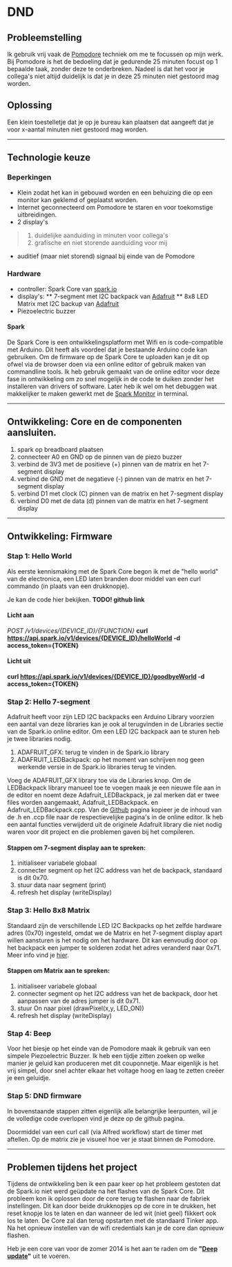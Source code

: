 # DND

## Probleemstelling

Ik gebruik vrij vaak de [Pomodore](http://pomodorotechnique.com/) techniek om me te focussen op mijn werk. Bij Pomodore is het de bedoeling dat je gedurende 25 minuten focust op 1 bepaalde taak, zonder deze te onderbreken. Nadeel is dat het voor je collega's niet altijd duidelijk is dat je in deze 25 minuten niet gestoord mag worden.

## Oplossing

Een klein toestelletje dat je op je bureau kan plaatsen dat aangeeft dat je voor x-aantal minuten niet gestoord mag worden.

* * *

## Technologie keuze

### Beperkingen
* Klein zodat het kan in gebouwd worden en een behuizing die op een monitor kan geklemd of geplaatst worden.
* Internet geconnecteerd om Pomodore te staren en voor toekomstige uitbreidingen.
* 2 display's
> 1. duidelijke aanduiding in minuten voor collega's
> 2. grafische en niet storende aanduiding voor mij
* auditief (maar niet storend) signaal bij einde van de Pomodore

### Hardware
* controller: Spark Core van [spark.io](http://docs.spark.io/hardware/)
* display's: 
** 7-segment met I2C backpack van [Adafruit](http://www.adafruit.com/products/1002)
** 8x8 LED Matrix met I2C backup van [Adafruit](http://www.adafruit.com/products/1050)
* Piezoelectric buzzer

#### Spark
De Spark Core is een ontwikkelingsplatform met Wifi en is code-compatible met Arduino. Dit heeft als voordeel dat je bestaande Arduino code kan gebruiken.
Om de firmware op de Spark Core te uploaden kan je dit op ofwel via de browser doen via een online editor of gebruik maken van commandline tools. Ik heb gebruik gemaakt van de online editor voor deze fase in ontwikkeling om zo snel mogelijk in de code te duiken zonder het installeren van drivers of software. Later heb ik wel om het debuggen wat makkelijker te maken gewerkt met de [Spark Monitor](https://github.com/spark/spark-cli) in terminal.

* * * 

## Ontwikkeling: Core en de componenten aansluiten.

1. spark op breadboard plaatsen
2. connecteer A0 en GND op de pinnen van de piezo buzzer
3. verbind de 3V3 met de positieve (+) pinnen van de matrix en het 7-segment display
4. verbind de GND met de negatieve (-) pinnen van de matrix en het 7-segment display
5. verbind D1 met clock (C) pinnen van de matrix en het 7-segment display
6. verbind D0 met de data (d) pinnen van de matrix en het 7-segment display

* * *

## Ontwikkeling: Firmware

### Stap 1: Hello World
Als eerste kennismaking met de Spark Core begon ik met de "hello world" van de electronica, een LED laten branden door middel van  een curl commando (in plaats van een drukknopje).

Je kan de code hier bekijken. **TODO! github link**

#### Licht aan
_POST /v1/devices/{DEVICE_ID}/{FUNCTION}_
**curl https://api.spark.io/v1/devices/{DEVICE_ID}/helloWorld -d access_token={TOKEN}**
#### Licht uit
**curl https://api.spark.io/v1/devices/{DEVICE_ID}/goodbyeWorld -d access_token={TOKEN}**

### Stap 2: Hello 7-segment
Adafruit heeft voor zijn LED I2C backpacks een Arduino Library voorzien een aantal van deze libraries kan je ook al terugvinden  in de Libraries sectie van de Spark.io online editor. Om een LED I2C backpack aan te sturen heb je twee libraries nodig.

1. ADAFRUIT_GFX: terug te vinden in de Spark.io library
2. ADAFRUIT_LEDBackpack: op het moment van schrijven nog geen werkende versie in de Spark.io libraries terug te vinden.

Voeg de ADAFRUIT_GFX library toe via de Libraries knop.
Om de LEDBackpack library manueel toe te voegen maak je een nieuwe file aan in de editor en noemt deze Adafruit_LEDBackpack, je zal merken dat er twee files worden aangemaakt, Adafruit_LEDBackpack. en Adafruit_LEDBackpack.cpp. Van de [Github](TODO!) pagina kopieer je de inhoud van de .h en .ccp file naar de respectievelijke pagina's in de online editor. Ik heb een aantal functies verwijderd uit de originele Adafruit library die niet nodig waren voor dit project en die problemen gaven bij het compileren.

#### Stappen om 7-segment display aan te spreken:
1. initialiseer variabele globaal
2. connecter segment op het I2C address van het de backpack, standaard is dit 0x70.
3. stuur data naar segment (print)
4. refresh het display (writeDisplay)

### Stap 3: Hello 8x8 Matrix
Standaard zijn de verschillende LED I2C Backpacks op het zelfde hardware adres (0x70) ingesteld, omdat we de Matrix en het 7-segment display apart willen aansturen is het nodig om het hardware. Dit kan eenvoudig door op het backpack een jumper te solderen zodat het adres veranderd naar 0x71. Meer info vind je [hier](https://learn.adafruit.com/adafruit-led-backpack/changing-i2c-address).

#### Stappen om Matrix aan te spreken:
1. initialiseer variabele globaal
2. connecter segment op het I2C address van het de backpack, door het aanpassen van de adres jumper is dit 0x71.
3. stuur On naar pixel (drawPixel(x,y, LED_ON))
4. refresh het display (writeDisplay)

### Stap 4: Beep
Voor het biesje op het einde van de Pomodore maak ik gebruik van een simpele Piezoelectric Buzzer. Ik heb een tijdje zitten zoeken op welke manier je geluid kan produceren met dit couponnetje. Maar eigenlijk is het vrij simpel, door snel achter elkaar het voltage hoog en laag te zetten creëer je een geluidje.

### Stap 5: DND firmware
In bovenstaande stappen zitten eigenlijk alle belangrijke leerpunten, wil je de volledige code overlopen vind je deze op de github pagina.

Doormiddel van een curl call (via Alfred workflow) start de timer met aftellen. Op de matrix zie je visueel hoe ver je staat binnen de Pomodore.

* * *  

## Problemen tijdens het project
Tijdens de ontwikkeling ben ik een paar keer op het probleem gestoten dat de Spark.io niet werd geüpdate na het flashes van de Spark Core. Dit probleem kon ik oplossen door de core terug te flashen naar de fabriek instellingen. Dit kan door beide drukknopjes op de core in te drukken, het reset knopje los te laten en dan wanneer de led wit (niet geel) flikkert ook los te laten. De Core zal dan terug opstarten met de standaard Tinker app. Na het opnieuw instellen van de wifi credentials kan je de core dan opnieuw flashen.

Heb je een core van voor de zomer 2014 is het aan te raden om de **"[Deep update](https://github.com/spark/spark-cli)"** uit te voeren.
